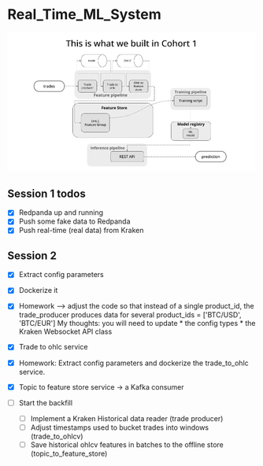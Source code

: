 # Real_Time_ML_System

<div align="center">
    <img src="./media/ml_system_cohort_2.gif" width='750' />
</div>

## Session 1 todos


- [x] Redpanda up and running
- [x] Push some fake data to Redpanda
- [x] Push real-time (real data) from Kraken

## Session 2

- [x] Extract config parameters
- [x] Dockerize it
- [x] Homework --> adjust the code so that instead of a single product_id, the trade_producer produces data for several product_ids = ['BTC/USD', 'BTC/EUR']
    My thoughts: you will need to update
        * the config types
        * the Kraken Websocket API class


- [x] Trade to ohlc service
- [x] Homework: Extract config parameters and dockerize the trade_to_ohlc service.

- [x] Topic to feature store service -> a Kafka consumer
- [ ] Start the backfill
    - [ ] Implement a Kraken Historical data reader (trade producer)
    - [ ] Adjust timestamps used to bucket trades into windows (trade_to_ohlcv)
    - [ ] Save historical ohlcv features in batches to the offline store (topic_to_feature_store)
